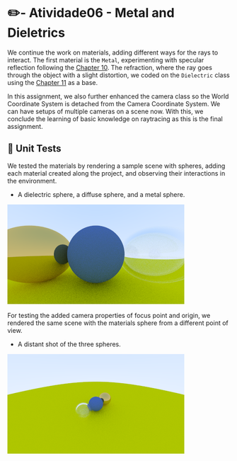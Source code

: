 # :pencil2:- Atividade06 - Metal and Dieletrics

We continue the work on materials, adding different ways for the rays to interact. The first material is the `Metal`, experimenting with specular reflection following the [Chapter 10](https://raytracing.github.io/books/RayTracingInOneWeekend.html#metal). The refraction, where the ray goes through the object with a slight distortion, we coded on the `Dielectric` class using the [Chapter 11](https://raytracing.github.io/books/RayTracingInOneWeekend.html#dielectrics) as a base.

In this assignment, we also further enhanced the camera class so the World Coordinate System is detached from the Camera Coordinate System. We can have setups of multiple cameras on a scene now. With this, we conclude the learning of basic knowledge on raytracing as this is the final assignment.

## :test_tube: Unit Tests

We tested the materials by rendering a sample scene with spheres, adding each material created along the project, and observing their interactions in the environment.

- A dielectric sphere, a diffuse sphere, and a metal sphere.

![Materials and Spheres](/Atividade06/Test/output/materials_spheres.png)

For testing the added camera properties of focus point and origin, we rendered the same scene with the materials sphere from a different point of view.

- A distant shot of the three spheres.

![Materials and Spheres](/Atividade06/Test/output/spheres_distant.png)